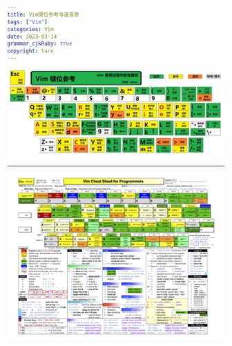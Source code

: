 ```yaml
---
title: Vim键位参考与速查表
tags: ["Vim"]
categories: Vim
date: 2023-03-14
grammar_cjkRuby: true
copyright: ture
---
```


![](/images/12341234.jpg)

---

![](/images/12342314.png)
